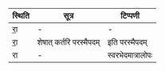 | स्थिति | सूत्र | टिप्पणी |
| ----- | ------- | ------ |
| रा॒ | - | - |
| रा॒ | शेषात् कर्तरि परस्मैपदम् | इति परस्मैपदम् |
| रा | - | स्वरभेदमात्रालोपः |
